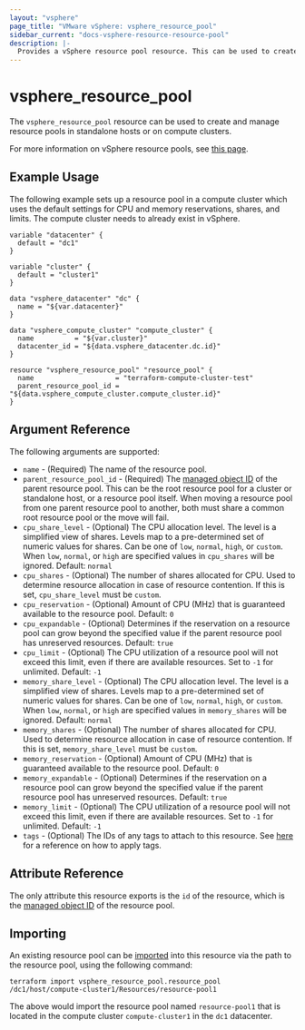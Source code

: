 ```yaml
---
layout: "vsphere"
page_title: "VMware vSphere: vsphere_resource_pool"
sidebar_current: "docs-vsphere-resource-resource-pool"
description: |-
  Provides a vSphere resource pool resource. This can be used to create and manage resource pools.
---
```


# vsphere\_resource\_pool

The `vsphere_resource_pool` resource can be used to create and manage
resource pools in standalone hosts or on compute clusters.

For more information on vSphere resource pools, see [this
page][ref-vsphere-resource_pools].

[ref-vsphere-resource_pools]: https://docs.vmware.com/en/VMware-vSphere/6.5/com.vmware.vsphere.resmgmt.doc/GUID-60077B40-66FF-4625-934A-641703ED7601.html

## Example Usage

The following example sets up a resource pool in a compute cluster which uses
the default settings for CPU and memory reservations, shares, and limits. The
compute cluster needs to already exist in vSphere.  

```hcl
variable "datacenter" {
  default = "dc1"
}

variable "cluster" {
  default = "cluster1"
}

data "vsphere_datacenter" "dc" {
  name = "${var.datacenter}"
}

data "vsphere_compute_cluster" "compute_cluster" {
  name          = "${var.cluster}"
  datacenter_id = "${data.vsphere_datacenter.dc.id}"
}

resource "vsphere_resource_pool" "resource_pool" {
  name                    = "terraform-compute-cluster-test"
  parent_resource_pool_id = "${data.vsphere_compute_cluster.compute_cluster.id}"
}
```

## Argument Reference

The following arguments are supported:

* `name` - (Required) The name of the resource pool.
* `parent_resource_pool_id` - (Required) The [managed object ID][docs-about-morefs]
  of the parent resource pool. This can be the root resource pool for a cluster
  or standalone host, or a resource pool itself. When moving a resource pool
  from one parent resource pool to another, both must share a common root
  resource pool or the move will fail.
* `cpu_share_level` - (Optional) The CPU allocation level. The level is a
  simplified view of shares. Levels map to a pre-determined set of numeric
  values for shares. Can be one of `low`, `normal`, `high`, or `custom`. When
  `low`, `normal`, or `high` are specified values in `cpu_shares` will be
  ignored.  Default: `normal`
* `cpu_shares` - (Optional) The number of shares allocated for CPU. Used to
  determine resource allocation in case of resource contention. If this is set,
  `cpu_share_level` must be `custom`.
* `cpu_reservation` - (Optional) Amount of CPU (MHz) that is guaranteed
  available to the resource pool. Default: `0`
* `cpu_expandable` - (Optional) Determines if the reservation on a resource
  pool can grow beyond the specified value if the parent resource pool has
  unreserved resources. Default: `true`
* `cpu_limit` - (Optional) The CPU utilization of a resource pool will not exceed
  this limit, even if there are available resources. Set to `-1` for unlimited.
  Default: `-1`
* `memory_share_level` - (Optional) The CPU allocation level. The level is a
  simplified view of shares. Levels map to a pre-determined set of numeric
  values for shares. Can be one of `low`, `normal`, `high`, or `custom`. When
  `low`, `normal`, or `high` are specified values in `memory_shares` will be
  ignored.  Default: `normal`
* `memory_shares` - (Optional) The number of shares allocated for CPU. Used to
  determine resource allocation in case of resource contention. If this is set,
  `memory_share_level` must be `custom`.
* `memory_reservation` - (Optional) Amount of CPU (MHz) that is guaranteed
  available to the resource pool. Default: `0`
* `memory_expandable` - (Optional) Determines if the reservation on a resource
  pool can grow beyond the specified value if the parent resource pool has
  unreserved resources. Default: `true`
* `memory_limit` - (Optional) The CPU utilization of a resource pool will not exceed
  this limit, even if there are available resources. Set to `-1` for unlimited.
  Default: `-1`
* `tags` - (Optional) The IDs of any tags to attach to this resource. See
  [here][docs-applying-tags] for a reference on how to apply tags.

[docs-about-morefs]: /docs/providers/vsphere/index.html#use-of-managed-object-references-by-the-vsphere-provider
[docs-applying-tags]: /docs/providers/vsphere/r/tag.html#using-tags-in-a-supported-resource

## Attribute Reference

The only attribute this resource exports is the `id` of the resource, which is
the [managed object ID][docs-about-morefs] of the resource pool.

[docs-about-morefs]: /docs/providers/vsphere/index.html#use-of-managed-object-references-by-the-vsphere-provider

## Importing

An existing resource pool can be [imported][docs-import] into this resource via
the path to the resource pool, using the following command:

[docs-import]: https://www.terraform.io/docs/import/index.html

```
terraform import vsphere_resource_pool.resource_pool /dc1/host/compute-cluster1/Resources/resource-pool1
```

The above would import the resource pool named `resource-pool1` that is located
in the compute cluster `compute-cluster1` in the `dc1` datacenter.
